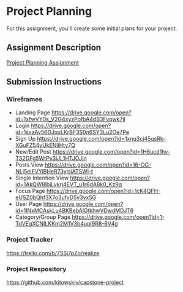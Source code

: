 # Project Planning
For this assignment, you'll create some initial plans for your project.

## Assignment Description
[Project Planning Assignment](https://education.launchcode.org/liftoff/assignments/planning/)

## Submission Instructions

### Wireframes

* Landing Page https://drive.google.com/open?id=1xfwVY0s_V2G4xyzPofbA4dB3Fvqwk7jl
* Login https://drive.google.com/open?id=1sxaAv56DJqxLKrBF3S0n6SY3Lu2Oe7Pe
* Sign Up https://drive.google.com/open?id=1xnq3cj45qsRk-XGuFZ54yUkENliHty7Q
* New/Edit Post https://drive.google.com/open?id=1H6ucd1hy-TS2DFg5WtPv3iJL1HTJOJin
* Posts View https://drive.google.com/open?id=16-OG-NLj5eIFVYiBHeR73yjsiATSWj-t 
* Single Intention View https://drive.google.com/open?id=1AkQW8lbjLykrj4EVT_u1r6dA8k0_Kz9q
* Focus Page https://drive.google.com/open?id=1cK4QFH-eUSZ0bQhf3X7o3ufvD5v3vx5G
* User Page https://drive.google.com/open?id=1INxMCAskLu4BKBebAlGtkhwVDwdMDJT6
* Category/Group Page https://drive.google.com/open?id=1-TdVEgXCNILKKm2M1V3b4upI9R8-6V4g

### Project Tracker

https://trello.com/b/7SSi7pZo/realize

### Project Respository
https://github.com/kitowskiv/capstone-project
